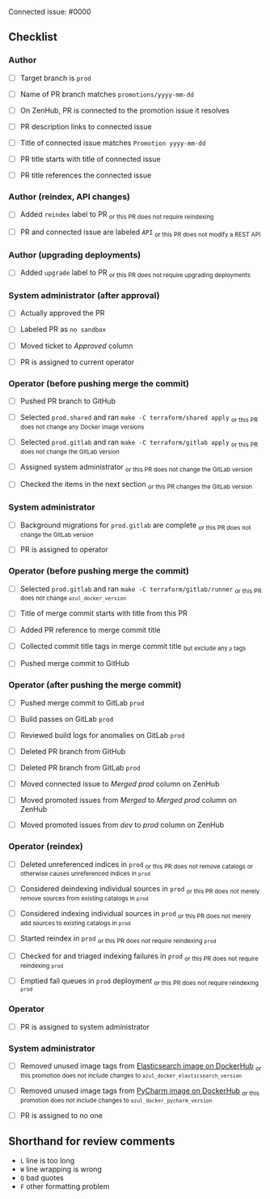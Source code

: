 <!--
This is the PR template for promotion PRs against `prod`.
-->

Connected issue: #0000


## Checklist


### Author

- [ ] Target branch is `prod`
- [ ] Name of PR branch matches `promotions/yyyy-mm-dd`
- [ ] On ZenHub, PR is connected to the promotion issue it resolves
- [ ] PR description links to connected issue
- [ ] Title of connected issue matches `Promotion yyyy-mm-dd`
- [ ] PR title starts with title of connected issue
- [ ] PR title references the connected issue


### Author (reindex, API changes)

- [ ] Added `reindex` label to PR <sub>or this PR does not require reindexing</sub>
- [ ] PR and connected issue are labeled `API` <sub>or this PR does not modify a REST API</sub>


### Author (upgrading deployments)

- [ ] Added `upgrade` label to PR <sub>or this PR does not require upgrading deployments</sub>


### System administrator (after approval)

- [ ] Actually approved the PR
- [ ] Labeled PR as `no sandbox`
- [ ] Moved ticket to *Approved* column
- [ ] PR is assigned to current operator


### Operator (before pushing merge the commit)

- [ ] Pushed PR branch to GitHub
- [ ] Selected `prod.shared` and ran `make -C terraform/shared apply` <sub>or this PR does not change any Docker image versions</sub>
- [ ] Selected `prod.gitlab` and ran `make -C terraform/gitlab apply` <sub>or this PR does not change the GitLab version</sub>
- [ ] Assigned system administrator <sub>or this PR does not change the GitLab version</sub>
- [ ] Checked the items in the next section <sub>or this PR changes the GitLab version</sub>


### System administrator

- [ ] Background migrations for `prod.gitlab` are complete <sub>or this PR does not change the GitLab version</sub>
- [ ] PR is assigned to operator


### Operator (before pushing merge the commit)

- [ ] Selected `prod.gitlab` and ran `make -C terraform/gitlab/runner` <sub>or this PR does not change `azul_docker_version`</sub>
- [ ] Title of merge commit starts with title from this PR
- [ ] Added PR reference to merge commit title
- [ ] Collected commit title tags in merge commit title <sub>but exclude any `p` tags</sub>
- [ ] Pushed merge commit to GitHub


### Operator (after pushing the merge commit)

- [ ] Pushed merge commit to GitLab `prod`
- [ ] Build passes on GitLab `prod`
- [ ] Reviewed build logs for anomalies on GitLab `prod`
- [ ] Deleted PR branch from GitHub
- [ ] Deleted PR branch from GitLab `prod`
- [ ] Moved connected issue to *Merged prod* column on ZenHub
- [ ] Moved promoted issues from *Merged* to *Merged prod* column on ZenHub
- [ ] Moved promoted issues from *dev* to *prod* column on ZenHub


### Operator (reindex)

- [ ] Deleted unreferenced indices in `prod` <sub>or this PR does not remove catalogs or otherwise causes unreferenced indices in `prod`</sub>
- [ ] Considered deindexing individual sources in `prod` <sub>or this PR does not merely remove sources from existing catalogs in `prod`</sub>
- [ ] Considered indexing individual sources in `prod` <sub>or this PR does not merely add sources to existing catalogs in `prod`</sub>
- [ ] Started reindex in `prod` <sub>or this PR does not require reindexing `prod`</sub>
- [ ] Checked for and triaged indexing failures in `prod` <sub>or this PR does not require reindexing `prod`</sub>
- [ ] Emptied fail queues in `prod` deployment <sub>or this PR does not require reindexing `prod`</sub>


### Operator

- [ ] PR is assigned to system administrator


### System administrator

- [ ] Removed unused image tags from [Elasticsearch image on DockerHub](https://hub.docker.com/repository/docker/ucscgi/azul-elasticsearch) <sub>or this promotion does not include changes to `azul_docker_elasticsearch_version`</sub>
- [ ] Removed unused image tags from [PyCharm image on DockerHub](https://hub.docker.com/repository/docker/ucscgi/azul-pycharm) <sub>or this promotion does not include changes to `azul_docker_pycharm_version`</sub>
- [ ] PR is assigned to no one


## Shorthand for review comments

- `L` line is too long
- `W` line wrapping is wrong
- `Q` bad quotes
- `F` other formatting problem
